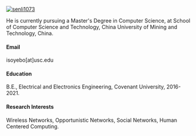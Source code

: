 

[![senli1073](https://img.shields.io/badge/senli1073-github-blue?logo=github)](https://github.com/senli1073)

He is currently pursuing a Master's Degree in Computer Science, at School of Computer Science and Technology, China University of Mining and Technology, China.

#### Email
isoyebo[at]usc.edu

#### Education
B.E., Electrical and Electronics Engineering, Covenant University, 2016-2021.

#### Research Interests
Wireless Networks, Opportunistic Networks, Social Networks, Human Centered Computing.


